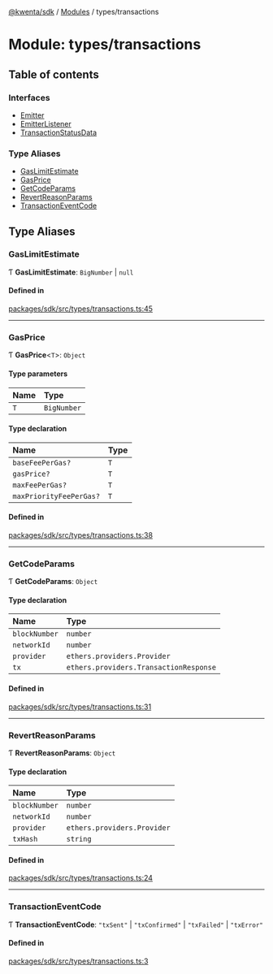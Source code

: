 [@kwenta/sdk](../README.md) / [Modules](../modules.md) / types/transactions

# Module: types/transactions

## Table of contents

### Interfaces

- [Emitter](../interfaces/types_transactions.Emitter.md)
- [EmitterListener](../interfaces/types_transactions.EmitterListener.md)
- [TransactionStatusData](../interfaces/types_transactions.TransactionStatusData.md)

### Type Aliases

- [GasLimitEstimate](types_transactions.md#gaslimitestimate)
- [GasPrice](types_transactions.md#gasprice)
- [GetCodeParams](types_transactions.md#getcodeparams)
- [RevertReasonParams](types_transactions.md#revertreasonparams)
- [TransactionEventCode](types_transactions.md#transactioneventcode)

## Type Aliases

### GasLimitEstimate

Ƭ **GasLimitEstimate**: `BigNumber` \| ``null``

#### Defined in

[packages/sdk/src/types/transactions.ts:45](https://github.com/Kwenta/kwenta/blob/28493a909/packages/sdk/src/types/transactions.ts#L45)

___

### GasPrice

Ƭ **GasPrice**<`T`\>: `Object`

#### Type parameters

| Name | Type |
| :------ | :------ |
| `T` | `BigNumber` |

#### Type declaration

| Name | Type |
| :------ | :------ |
| `baseFeePerGas?` | `T` |
| `gasPrice?` | `T` |
| `maxFeePerGas?` | `T` |
| `maxPriorityFeePerGas?` | `T` |

#### Defined in

[packages/sdk/src/types/transactions.ts:38](https://github.com/Kwenta/kwenta/blob/28493a909/packages/sdk/src/types/transactions.ts#L38)

___

### GetCodeParams

Ƭ **GetCodeParams**: `Object`

#### Type declaration

| Name | Type |
| :------ | :------ |
| `blockNumber` | `number` |
| `networkId` | `number` |
| `provider` | `ethers.providers.Provider` |
| `tx` | `ethers.providers.TransactionResponse` |

#### Defined in

[packages/sdk/src/types/transactions.ts:31](https://github.com/Kwenta/kwenta/blob/28493a909/packages/sdk/src/types/transactions.ts#L31)

___

### RevertReasonParams

Ƭ **RevertReasonParams**: `Object`

#### Type declaration

| Name | Type |
| :------ | :------ |
| `blockNumber` | `number` |
| `networkId` | `number` |
| `provider` | `ethers.providers.Provider` |
| `txHash` | `string` |

#### Defined in

[packages/sdk/src/types/transactions.ts:24](https://github.com/Kwenta/kwenta/blob/28493a909/packages/sdk/src/types/transactions.ts#L24)

___

### TransactionEventCode

Ƭ **TransactionEventCode**: ``"txSent"`` \| ``"txConfirmed"`` \| ``"txFailed"`` \| ``"txError"``

#### Defined in

[packages/sdk/src/types/transactions.ts:3](https://github.com/Kwenta/kwenta/blob/28493a909/packages/sdk/src/types/transactions.ts#L3)
